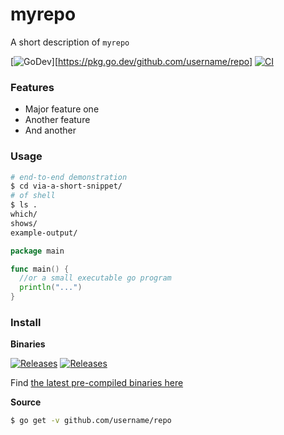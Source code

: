 # myrepo

A short description of `myrepo`

[![GoDev](https://img.shields.io/static/v1?label=godev&message=reference&color=00add8)][https://pkg.go.dev/github.com/username/repo]
[![CI](https://github.com/username/repo/workflows/Tests/badge.svg)](https://github.com/username/repo/actions?workflow=CI)

### Features

* Major feature one
* Another feature
* And another

### Usage

```sh
# end-to-end demonstration
$ cd via-a-short-snippet/
# of shell
$ ls .
which/
shows/
example-output/
```

```go
package main

func main() {
  //or a small executable go program
  println("...")
}
```

### Install

**Binaries**

[![Releases](https://img.shields.io/github/release/username/repo.svg)](https://github.com/username/repo/releases) [![Releases](https://img.shields.io/github/downloads/username/repo/total.svg)](https://github.com/username/repo/releases)

Find [the latest pre-compiled binaries here](https://github.com/username/repo/releases/latest)

**Source**

```sh
$ go get -v github.com/username/repo
```